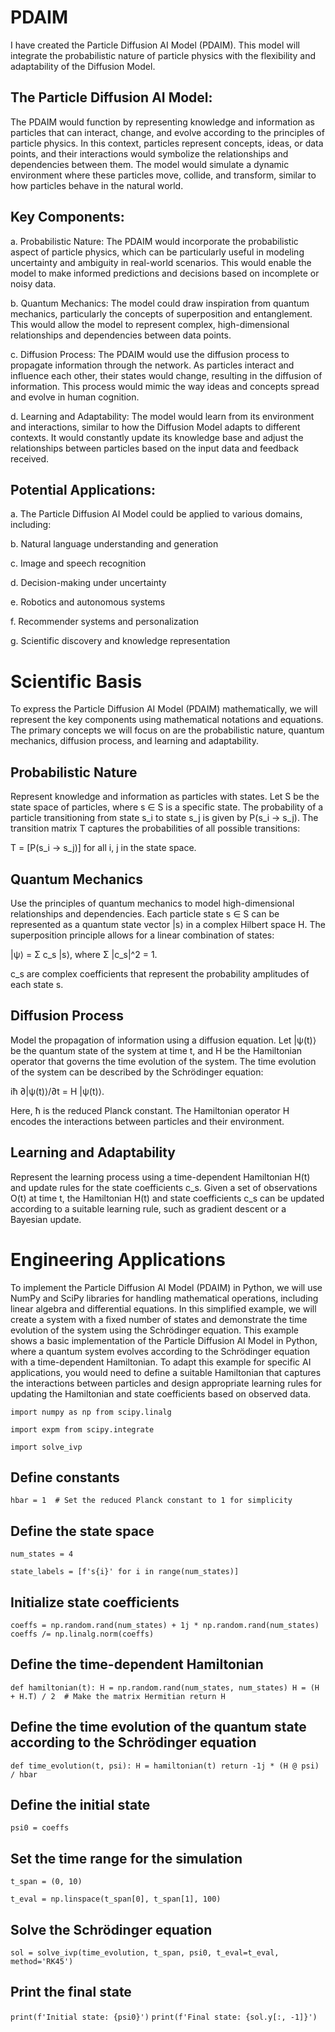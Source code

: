 # PDAIM

I have created the Particle Diffusion AI Model (PDAIM). This model will integrate the probabilistic nature of particle physics with the flexibility and adaptability of the Diffusion Model.

## The Particle Diffusion AI Model:

The PDAIM would function by representing knowledge and information as particles that can interact, change, and evolve according to the principles of particle physics. In this context, particles represent concepts, ideas, or data points, and their interactions would symbolize the relationships and dependencies between them. The model would simulate a dynamic environment where these particles move, collide, and transform, similar to how particles behave in the natural world.

## Key Components:

a. Probabilistic Nature: The PDAIM would incorporate the probabilistic aspect of particle physics, which can be particularly useful in modeling uncertainty and ambiguity in real-world scenarios. This would enable the model to make informed predictions and decisions based on incomplete or noisy data.

b. Quantum Mechanics: The model could draw inspiration from quantum mechanics, particularly the concepts of superposition and entanglement. This would allow the model to represent complex, high-dimensional relationships and dependencies between data points.

c. Diffusion Process: The PDAIM would use the diffusion process to propagate information through the network. As particles interact and influence each other, their states would change, resulting in the diffusion of information. This process would mimic the way ideas and concepts spread and evolve in human cognition.

d. Learning and Adaptability: The model would learn from its environment and interactions, similar to how the Diffusion Model adapts to different contexts. It would constantly update its knowledge base and adjust the relationships between particles based on the input data and feedback received.

## Potential Applications:

a. The Particle Diffusion AI Model could be applied to various domains, including:

b. Natural language understanding and generation

c. Image and speech recognition

d. Decision-making under uncertainty

e. Robotics and autonomous systems

f. Recommender systems and personalization

g. Scientific discovery and knowledge representation

# Scientific Basis
To express the Particle Diffusion AI Model (PDAIM) mathematically, we will represent the key components using mathematical notations and equations. The primary concepts we will focus on are the probabilistic nature, quantum mechanics, diffusion process, and learning and adaptability.

## Probabilistic Nature

Represent knowledge and information as particles with states. Let S be the state space of particles, where s ∈ S is a specific state. The probability of a particle transitioning from state s_i to state s_j is given by P(s_i → s_j). The transition matrix T captures the probabilities of all possible transitions:

T = [P(s_i → s_j)] for all i, j in the state space.

## Quantum Mechanics

Use the principles of quantum mechanics to model high-dimensional relationships and dependencies. Each particle state s ∈ S can be represented as a quantum state vector |s⟩ in a complex Hilbert space H. The superposition principle allows for a linear combination of states:

|ψ⟩ = Σ c_s |s⟩, where Σ |c_s|^2 = 1.

c_s are complex coefficients that represent the probability amplitudes of each state s.

## Diffusion Process

Model the propagation of information using a diffusion equation. Let |ψ(t)⟩ be the quantum state of the system at time t, and H be the Hamiltonian operator that governs the time evolution of the system. The time evolution of the system can be described by the Schrödinger equation:

iħ ∂|ψ(t)⟩/∂t = H |ψ(t)⟩.

Here, ħ is the reduced Planck constant. The Hamiltonian operator H encodes the interactions between particles and their environment.

## Learning and Adaptability

Represent the learning process using a time-dependent Hamiltonian H(t) and update rules for the state coefficients c_s. Given a set of observations O(t) at time t, the Hamiltonian H(t) and state coefficients c_s can be updated according to a suitable learning rule, such as gradient descent or a Bayesian update.

# Engineering Applications
To implement the Particle Diffusion AI Model (PDAIM) in Python, we will use NumPy and SciPy libraries for handling mathematical operations, including linear algebra and differential equations. In this simplified example, we will create a system with a fixed number of states and demonstrate the time evolution of the system using the Schrödinger equation.
This example shows a basic implementation of the Particle Diffusion AI Model in Python, where a quantum system evolves according to the Schrödinger equation with a time-dependent Hamiltonian. To adapt this example for specific AI applications, you would need to define a suitable Hamiltonian that captures the interactions between particles and design appropriate learning rules for updating the Hamiltonian and state coefficients based on observed data.

`import numpy as np from scipy.linalg`

`import expm from scipy.integrate`

`import solve_ivp`

## Define constants

`hbar = 1  # Set the reduced Planck constant to 1 for simplicity`

## Define the state space
`num_states = 4`

`state_labels = [f's{i}' for i in range(num_states)]`

## Initialize state coefficients
`coeffs = np.random.rand(num_states) + 1j * np.random.rand(num_states)`
`coeffs /= np.linalg.norm(coeffs)`

## Define the time-dependent Hamiltonian
`def hamiltonian(t):
    H = np.random.rand(num_states, num_states)
    H = (H + H.T) / 2  # Make the matrix Hermitian
    return H`

## Define the time evolution of the quantum state according to the Schrödinger equation
`def time_evolution(t, psi):
    H = hamiltonian(t)
    return -1j * (H @ psi) / hbar`

## Define the initial state
`psi0 = coeffs`

## Set the time range for the simulation
`t_span = (0, 10)`

`t_eval = np.linspace(t_span[0], t_span[1], 100)`

## Solve the Schrödinger equation
`sol = solve_ivp(time_evolution, t_span, psi0, t_eval=t_eval, method='RK45')`

## Print the final state
`print(f'Initial state: {psi0}')`
`print(f'Final state: {sol.y[:, -1]}')`
